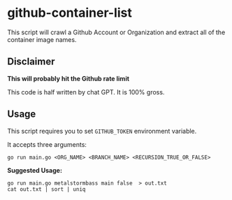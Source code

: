 # github-container-list

This script will crawl a Github Account or Organization and extract all of the container image names.

## Disclaimer

<b> This will probably hit the Github rate limit </B>

This code is half written by chat GPT. It is 100% gross.

## Usage

This script requires you to set ```GITHUB_TOKEN``` environment variable.

It accepts three arguments:

```
go run main.go <ORG_NAME> <BRANCH_NAME> <RECURSION_TRUE_OR_FALSE>
```

<b> Suggested Usage: </B>
```
go run main.go metalstormbass main false  > out.txt
cat out.txt | sort | uniq
```

